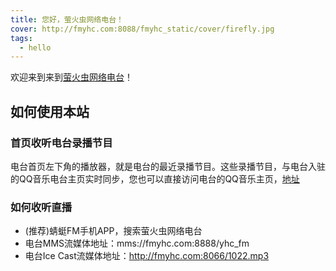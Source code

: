 ```yaml
---
title: 您好，萤火虫网络电台！
cover: http://fmyhc.com:8088/fmyhc_static/cover/firefly.jpg
tags:
  - hello
---
```

欢迎来到来到[萤火虫网络电台](http://www.fmyhc.com/)！

## 如何使用本站

### 首页收听电台录播节目
电台首页左下角的播放器，就是电台的最近录播节目。这些录播节目，与电台入驻的QQ音乐电台主页实时同步，您也可以直接访问电台的QQ音乐主页，[地址](https://y.qq.com/n/yqq/singer/00367ndh4JENv6.html)

### 如何收听直播
- (推荐)蜻蜓FM手机APP，搜索萤火虫网络电台
- 电台MMS流媒体地址：mms://fmyhc.com:8888/yhc_fm
- 电台Ice Cast流媒体地址：http://fmyhc.com:8066/1022.mp3